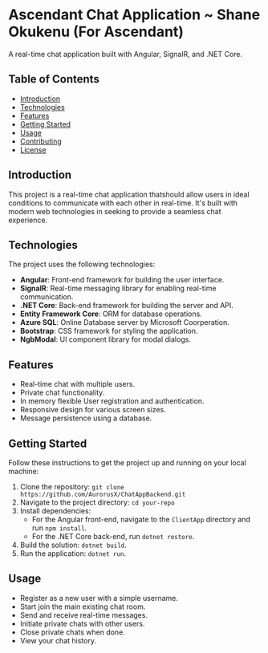 # Ascendant Chat Application ~ Shane Okukenu (For Ascendant)

A real-time chat application built with Angular, SignalR, and .NET Core.

## Table of Contents
- [Introduction](#introduction)
- [Technologies](#technologies)
- [Features](#features)
- [Getting Started](#getting-started)
- [Usage](#usage)
- [Contributing](#contributing)
- [License](#license)

## Introduction

This project is a real-time chat application thatshould allow users in ideal conditions to communicate with each other in real-time. 
It's built with modern web technologies in seeking to provide a seamless chat experience.

## Technologies

The project uses the following technologies:

- **Angular**: Front-end framework for building the user interface.
- **SignalR**: Real-time messaging library for enabling real-time communication.
- **.NET Core**: Back-end framework for building the server and API.
- **Entity Framework Core**: ORM for database operations.
- **Azure SQL**: Online Database server by Microsoft Coorperation.
- **Bootstrap**: CSS framework for styling the application.
- **NgbModal**: UI component library for modal dialogs.

## Features

- Real-time chat with multiple users.
- Private chat functionality.
- In memory flexible User registration and authentication.
- Responsive design for various screen sizes.
- Message persistence using a database.

## Getting Started

Follow these instructions to get the project up and running on your local machine:

1. Clone the repository: `git clone https://github.com/AurorusX/ChatAppBackend.git`
2. Navigate to the project directory: `cd your-repo`
3. Install dependencies:
   - For the Angular front-end, navigate to the `ClientApp` directory and run `npm install`.
   - For the .NET Core back-end, run `dotnet restore`.
4. Build the solution: `dotnet build`.
5. Run the application: `dotnet run`.

## Usage

- Register as a new user with a simple username.
- Start join the main existing chat room.
- Send and receive real-time messages.
- Initiate private chats with other users.
- Close private chats when done.
- View your chat history.



